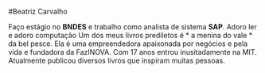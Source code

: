 #Beatriz Carvalho


Faço estágio no **BNDES**  e
trabalho como analista de sistema **SAP**.
Adoro ler e adoro computação
Um dos meus livros prediletos é * a menina do vale * da bel pesce.
Ela é uma empreendedora apaixonada por negócios e pela vida e fundadora da FazINOVA.
Com 17 anos entrou inusitadamente na MIT.
Atualmente publicou diversos livros que inspiram muitas pessoas.
